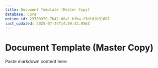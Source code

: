 ```yaml
---
title: Document Template (Master Copy)
database: Core
notion_id: 23780979-7b42-80a1-bfba-f3d1d1b91607
last_updated: 2025-07-24T14:59:42.056Z
---
```


# Document Template (Master Copy)


Paste markdown content here

